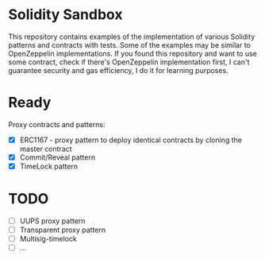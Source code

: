 # Solidity Sandbox

This repository contains examples of the implementation of various Solidity patterns and contracts with tests. Some of the examples may be similar to OpenZeppelin implementations. If you found this repository and want to use some contract, check if there's OpenZeppelin implementation first, I can't guarantee security and gas efficiency, I do it for learning purposes.

# Ready

Proxy contracts and patterns:

* [X] ERC1167 - proxy pattern to deploy identical contracts by cloning the master contract
* [X] Commit/Reveal pattern
* [X] TimeLock pattern

# TODO

* [ ] UUPS proxy pattern
* [ ] Transparent proxy pattern
* [ ] Multisig-timelock
* [ ] ...
